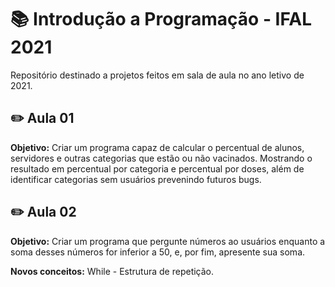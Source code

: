 # 📚 Introdução a Programação - IFAL 2021

Repositório destinado a projetos feitos em sala de aula no ano letivo de 2021.

## ✏️ Aula 01

**Objetivo:** Criar um programa capaz de calcular o percentual de alunos, servidores e outras categorias que estão ou não vacinados. Mostrando o resultado em percentual por categoria e percentual por doses, além de identificar categorias sem usuários prevenindo futuros bugs.

## ✏️ Aula 02

**Objetivo:** Criar um programa que pergunte números ao usuários enquanto a soma desses números for inferior a 50, e, por fim, apresente sua soma.

**Novos conceitos:** While - Estrutura de repetição.
